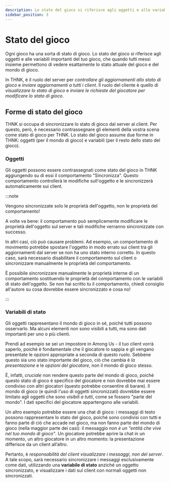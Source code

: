 ```yaml
---
description: Lo stato del gioco si riferisce agli oggetti e alle variabili importanti del tuo gioco, che quando tutti messi insieme permettono di vedere esattamente lo stato attuale del gioco e del mondo di gioco.
sidebar_position: 3
---
```


# Stato del gioco

Ogni gioco ha una sorta di stato di gioco. Lo stato del gioco si riferisce agli oggetti e alle variabili importanti del tuo gioco, che quando tutti messi insieme permettono di vedere esattamente lo stato attuale del gioco e del mondo di gioco.

In THNK, è il ruolo del server per _controllare gli aggiornamenti allo stato di gioco_ e _inviare aggiornamenti a tutti i client_. Il ruolo del cliente è quello di _visualizzare lo stato di gioco_ e _inviare le richieste del giocatore per modificare lo stato di gioco_.

## Forme di stato del gioco

THNK si occupa di sincronizzare lo stato di gioco dal server al client. Per questo, però, è necessario contrassegnare gli elementi della vostra scena come stato di gioco per THNK. Lo stato del gioco assume due forme in THNK: oggetti (per il mondo di gioco) e variabili (per il resto dello stato del gioco).

### Oggetti

Gli oggetti possono essere contrassegnati come stato del gioco in THNK aggiungendo su di essi il comportamento "Sincronizza". Questo comportamento controllerà le modifiche sull'oggetto e le sincronizzerà automaticamente sui client.

:::note

Vengono sincronizzate solo le proprietà dell'oggetto, non le proprietà del comportamento!

A volte va bene: il comportamento può semplicemente modificare le proprietà dell'oggetto sul server e tali modifiche verranno sincronizzate con successo.

In altri casi, ciò può causare problemi. Ad esempio, un comportamento di movimento potrebbe spostare l'oggetto in modo errato sui client tra gli aggiornamenti dal server se non ha uno stato interno corretto. In questo caso, sarà necessario disabilitare il comportamento sul client o sincronizzare manualmente le proprietà del comportamento.

È possibile sincronizzare manualmente le proprietà interne di un comportamento sostituendo le proprietà del comportamento con le variabili di stato dell'oggetto. Se non hai scritto tu il comportamento, chiedi consiglio all'autore su cosa dovrebbe essere sincronizzato e cosa no!

:::

### Variabili di stato

Gli oggetti rappresentano il mondo di gioco in sé, poiché tutti possono osservarlo. Ma alcuni elementi non sono visibili a tutti, ma sono dati importanti per uno o più clienti.

Prendi ad esempio se sei un impostore in Among Us - il tuo client vorrà saperlo, poiché è fondamentale che il giocatore lo sappia e gli vengano presentate le opzioni appropriate a seconda di questo ruolo. Sebbene questo sia uno stato importante del gioco, ciò che cambia è _la presentazione_ e le _opzioni del giocatore_, non il mondo di gioco stesso.

È, infatti, _cruciale_ non rendere questo parte del mondo di gioco, poiché questo stato di gioco è specifico del giocatore e non dovrebbe mai essere condiviso con altri giocatori (questo potrebbe consentire di barare). Il mondo di gioco (e quindi l'uso di oggetti sincronizzati) dovrebbe essere limitato agli oggetti che sono _visibili a tutti_, come se fossero "parte del mondo". I dati specifici del giocatore appartengono alle variabili.

Un altro esempio potrebbe essere una chat di gioco: i messaggi di testo possono rappresentare lo stato del gioco, poiché sono condivisi con tutti e fanno parte di ciò che accade nel gioco, ma non fanno parte del mondo di gioco (nella maggior parte dei casi): il messaggio _non è un "entità che vive nel tuo mondo di gioco"_. Un giocatore potrebbe aprire la chat in un momento, un altro giocatore in un altro momento: la presentazione differisce da un client all’altro.

Pertanto, è _responsabilità del client visualizzare i messaggi, non del server_. A tale scopo, sarà necessario sincronizzare i messaggi esclusivamente come dati, utilizzando una **variabile di stato** anziché un oggetto sincronizzato, e visualizzare i dati sul client con normali oggetti non sincronizzati.
